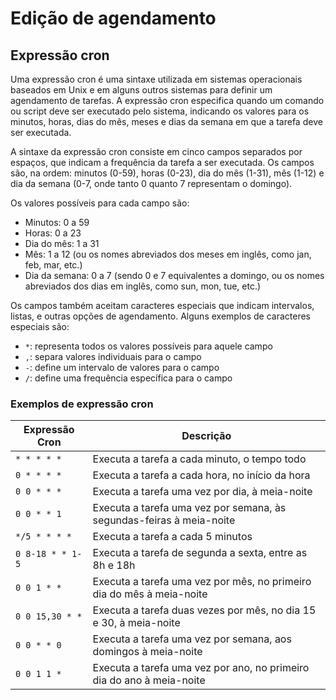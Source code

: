 # Edição de agendamento

## Expressão cron

Uma expressão cron é uma sintaxe utilizada em sistemas operacionais baseados em Unix e em alguns outros sistemas para definir um agendamento de tarefas. A expressão cron especifica quando um comando ou script deve ser executado pelo sistema, indicando os valores para os minutos, horas, dias do mês, meses e dias da semana em que a tarefa deve ser executada.

A sintaxe da expressão cron consiste em cinco campos separados por espaços, que indicam a frequência da tarefa a ser executada. Os campos são, na ordem: minutos (0-59), horas (0-23), dia do mês (1-31), mês (1-12) e dia da semana (0-7, onde tanto 0 quanto 7 representam o domingo).

Os valores possíveis para cada campo são:

- Minutos: 0 a 59
- Horas: 0 a 23
- Dia do mês: 1 a 31
- Mês: 1 a 12 (ou os nomes abreviados dos meses em inglês, como jan, feb, mar, etc.)
- Dia da semana: 0 a 7 (sendo 0 e 7 equivalentes a domingo, ou os nomes abreviados dos dias em inglês, como sun, mon, tue, etc.)

Os campos também aceitam caracteres especiais que indicam intervalos, listas, e outras opções de agendamento. Alguns exemplos de caracteres especiais são:

- `*`: representa todos os valores possíveis para aquele campo
- `,`: separa valores individuais para o campo
- `-`: define um intervalo de valores para o campo
- `/`: define uma frequência específica para o campo

### Exemplos de expressão cron

Expressão Cron   | Descrição
-----------------|----------
`* * * * *`      | Executa a tarefa a cada minuto, o tempo todo
`0 * * * *`      | Executa a tarefa a cada hora, no início da hora
`0 0 * * *`      | Executa a tarefa uma vez por dia, à meia-noite
`0 0 * * 1`      | Executa a tarefa uma vez por semana, às segundas-feiras à meia-noite
`*/5 * * * *`    | Executa a tarefa a cada 5 minutos
`0 8-18 * * 1-5` | Executa a tarefa de segunda a sexta, entre as 8h e 18h
`0 0 1 * *`      | Executa a tarefa uma vez por mês, no primeiro dia do mês à meia-noite
`0 0 15,30 * *`  | Executa a tarefa duas vezes por mês, no dia 15 e 30, à meia-noite
`0 0 * * 0`      | Executa a tarefa uma vez por semana, aos domingos à meia-noite
`0 0 1 1 *`      | Executa a tarefa uma vez por ano, no primeiro dia do ano à meia-noite
